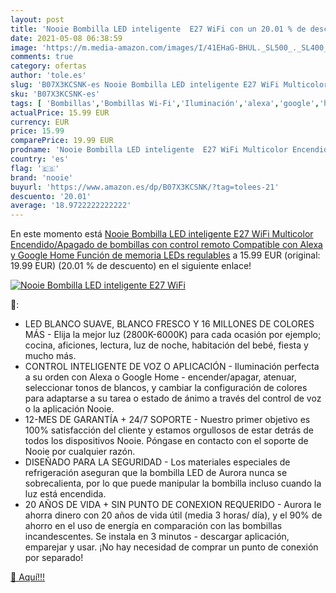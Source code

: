 ```yaml
---
layout: post
title: 'Nooie Bombilla LED inteligente  E27 WiFi con un 20.01 % de descuento'
date: 2021-05-08 06:38:59
image: 'https://m.media-amazon.com/images/I/41EHaG-BHUL._SL500_._SL400_.jpg'
comments: true
category: ofertas
author: 'tole.es'
slug: 'B07X3KCSNK-es Nooie Bombilla LED inteligente E27 WiFi Multicolor...'
sku: 'B07X3KCSNK-es'
tags: [ 'Bombillas','Bombillas Wi-Fi','Iluminación','alexa','google','home','nooie', ]
actualPrice: 15.99 EUR
currency: EUR
price: 15.99
comparePrice: 19.99 EUR
prodname: 'Nooie Bombilla LED inteligente  E27 WiFi Multicolor Encendido/Apagado de bombillas con control remoto  Compatible con Alexa y Google Home Función de memoria LEDs regulables'
country: 'es'
flag: '🇪🇸'
brand: 'nooie'
buyurl: 'https://www.amazon.es/dp/B07X3KCSNK/?tag=tolees-21'
descuento: '20.01'
average: '18.9722222222222'
---
```


En este momento está [Nooie Bombilla LED inteligente  E27 WiFi Multicolor Encendido/Apagado de bombillas con control remoto  Compatible con Alexa y Google Home Función de memoria LEDs regulables](https://www.amazon.es/dp/B07X3KCSNK/?tag=tolees-21) a 15.99 EUR (original: 19.99 EUR) (20.01 %  de descuento) en el siguiente enlace!

[![Nooie Bombilla LED inteligente  E27 WiFi](https://m.media-amazon.com/images/I/41EHaG-BHUL._SL500_._SL400_.jpg)](https://www.amazon.es/dp/B07X3KCSNK/?tag=tolees-21)

🔎:

- LED BLANCO SUAVE, BLANCO FRESCO Y 16 MILLONES DE COLORES MÁS - Elija la mejor luz (2800K-6000K) para cada ocasión por ejemplo; cocina, aficiones, lectura, luz de noche, habitación del bebé, fiesta y mucho más.
- CONTROL INTELIGENTE DE VOZ O APLICACIÓN - Iluminación perfecta a su orden con Alexa o Google Home - encender/apagar, atenuar, seleccionar tonos de blancos, y cambiar la configuración de colores para adaptarse a su tarea o estado de ánimo a través del control de voz o la aplicación Nooie.
- 12-MES DE GARANTÍA + 24/7 SOPORTE - Nuestro primer objetivo es 100% satisfacción del cliente y estamos orgullosos de estar detrás de todos los dispositivos Nooie. Póngase en contacto con el soporte de Nooie por cualquier razón.
- DISEÑADO PARA LA SEGURIDAD - Los materiales especiales de refrigeración aseguran que la bombilla LED de Aurora nunca se sobrecalienta, por lo que puede manipular la bombilla incluso cuando la luz está encendida.
- 20 AÑOS DE VIDA + SIN PUNTO DE CONEXION REQUERIDO - Aurora le ahorra dinero con 20 años de vida útil (media 3 horas/ día), y el 90% de ahorro en el uso de energía en comparación con las bombillas incandescentes. Se instala en 3 minutos - descargar aplicación, emparejar y usar. ¡No hay necesidad de comprar un punto de conexión por separado!

[🛒 Aquí!!!](https://www.amazon.es/dp/B07X3KCSNK/?tag=tolees-21)
